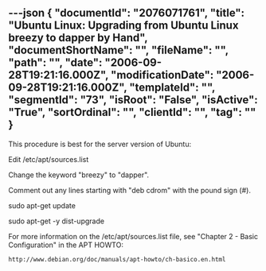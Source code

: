 ---json
{
  "documentId": "2076071761",
  "title": "Ubuntu Linux: Upgrading from Ubuntu Linux breezy to dapper by Hand",
  "documentShortName": "",
  "fileName": "",
  "path": "",
  "date": "2006-09-28T19:21:16.000Z",
  "modificationDate": "2006-09-28T19:21:16.000Z",
  "templateId": "",
  "segmentId": "73",
  "isRoot": "False",
  "isActive": "True",
  "sortOrdinal": "",
  "clientId": "",
  "tag": ""
}
---

This procedure is best for the server version of Ubuntu:

Edit /etc/apt/sources.list

Change the keyword &quot;breezy&quot; to &quot;dapper&quot;.

Comment out any lines  starting with &quot;deb cdrom&quot; with the pound sign (#).

sudo apt-get update

sudo apt-get -y dist-upgrade

For more information on the /etc/apt/sources.list file, see &quot;Chapter 2 - Basic Configuration&quot; in the APT HOWTO:

    http://www.debian.org/doc/manuals/apt-howto/ch-basico.en.html

